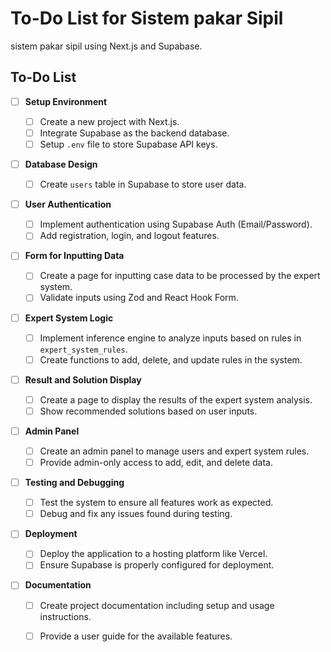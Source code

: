 # To-Do List for Sistem pakar Sipil

sistem pakar sipil using Next.js and Supabase.

## To-Do List

- [ ] **Setup Environment**
  - [ ] Create a new project with Next.js.
  - [ ] Integrate Supabase as the backend database.
  - [ ] Setup `.env` file to store Supabase API keys.

- [ ] **Database Design**
  - [ ] Create `users` table in Supabase to store user data.
  <!-- - [ ] Create `expert_system_rules` table to store expert system rules. -->
  <!-- - [ ] Create `cases` table to store cases and solutions generated by the system. -->

- [ ] **User Authentication**
  - [ ] Implement authentication using Supabase Auth (Email/Password).
  - [ ] Add registration, login, and logout features.

- [ ] **Form for Inputting Data**
  - [ ] Create a page for inputting case data to be processed by the expert system.
  - [ ] Validate inputs using Zod and React Hook Form.

- [ ] **Expert System Logic**
  - [ ] Implement inference engine to analyze inputs based on rules in `expert_system_rules`.
  - [ ] Create functions to add, delete, and update rules in the system.

- [ ] **Result and Solution Display**
  - [ ] Create a page to display the results of the expert system analysis.
  - [ ] Show recommended solutions based on user inputs.

- [ ] **Admin Panel**
  - [ ] Create an admin panel to manage users and expert system rules.
  - [ ] Provide admin-only access to add, edit, and delete data.

- [ ] **Testing and Debugging**
  - [ ] Test the system to ensure all features work as expected.
  - [ ] Debug and fix any issues found during testing.

- [ ] **Deployment**
  - [ ] Deploy the application to a hosting platform like Vercel.
  - [ ] Ensure Supabase is properly configured for deployment.

- [ ] **Documentation**
  - [ ] Create project documentation including setup and usage instructions.
  - [ ] Provide a user guide for the available features.

